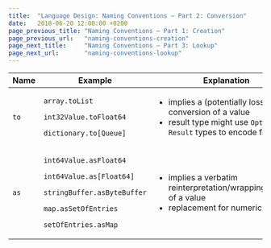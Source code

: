 ```yaml
---
title:  "Language Design: Naming Conventions – Part 2: Conversion"
date:   2018-06-20 12:00:00 +0200
page_previous_title: "Naming Conventions – Part 1: Creation"
page_previous_url:   "naming-conventions-creation"
page_next_title:     "Naming Conventions – Part 3: Lookup"
page_next_url:       "naming-conventions-lookup"
---
```


<table class="table-medium">
  <thead>
    <tr>
      <th style="width: 7.5%">Name</th>
      <th style="width: 27.5%">Example</th>
      <th>Explanation</th>
    </tr>
  </thead>
  <tbody>
    <tr>
      <td><code>to</code></td>
      <td><p><code>array.toList</code></p><p><code>int32Value.toFloat64</code></p><p><code>dictionary.to[Queue]</code></p></td>
      <td>
        <ul>
          <li>implies a (potentially lossy) conversion of a value</li>
          <li>result type might use <code>Option</code> or <code>Result</code> types to encode failures</li>
        </ul>
      </td>
    </tr>
    <tr>
      <td><code>as</code></td>
      <td><p><code>int64Value.asFloat64</code></p><p><code>int64Value.as[Float64]</code></p><p><code>stringBuffer.asByteBuffer</code></p><p><code>map.asSetOfEntries</code></p><p><code>setOfEntries.asMap</code></p></td>
      <td>
        <ul>
          <li>implies a verbatim reinterpretation/wrapping/viewing of a value</li>
          <li>replacement for numeric "casts"</li>
        </ul>
      </td>
    </tr>
  </tbody>
</table>
